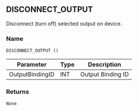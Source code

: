## DISCONNECT\_OUTPUT

Disconnect (turn off) selected output on device.


### Name

`DISCONNECT_OUTPUT ()`


| Parameter       | Type | Description       |
| --------------- | ---- | ----------------- |
| OutputBindingID | INT  | Output Binding ID |



### Returns

`None`
